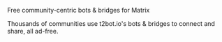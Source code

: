 <div class="hero">

Free community-centric bots & bridges for Matrix

<div class="tag">

Thousands of communities use t2bot.io's bots & bridges to connect and share, all ad-free.

</div>

</div>
